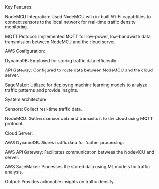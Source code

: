 Key Features:

NodeMCU Integration: Used NodeMCU with in-built Wi-Fi capabilities to connect sensors to the local network for real-time traffic density monitoring.

MQTT Protocol: Implemented MQTT for low-power, low-bandwidth data transmission between NodeMCU and the cloud server.

AWS Configuration:

DynamoDB: Employed for storing traffic data efficiently.

API Gateway: Configured to route data between NodeMCU and the cloud server.

SageMaker: Utilized for deploying machine learning models to analyze traffic patterns and provide insights.

System Architecture

Sensors: Collect real-time traffic data.

NodeMCU: Gathers sensor data and transmits it to the cloud using MQTT protocol.

Cloud Server:

AWS DynamoDB: Stores traffic data for further processing.

AWS API Gateway: Facilitates communication between the NodeMCU and server.

AWS SageMaker: Processes the stored data using ML models for traffic analysis.

Output: Provides actionable insights on traffic density.
